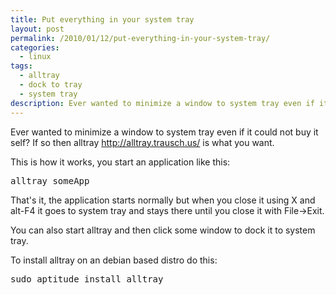 ```yaml
---
title: Put everything in your system tray
layout: post
permalink: /2010/01/12/put-everything-in-your-system-tray/
categories:
  - linux
tags:
  - alltray
  - dock to tray
  - system tray
description: Ever wanted to minimize a window to system tray even if it could not buy it self? If so then alltray http://alltray.trausch.us/ is what you want.
---
```

Ever wanted to minimize a window to system tray even if it could not buy it self? If so then alltray http://alltray.trausch.us/ is what you want.

This is how it works, you start an application like this:

<pre class="pretyprint">alltray someApp
</pre>

That's it, the application starts normally but when you close it using X and alt-F4 it goes to system tray and stays there until you close it with File->Exit.

You can also start alltray and then click some window to dock it to system tray.

To install alltray on an debian based distro do this:

<pre class="pretyprint">sudo aptitude install alltray
</pre>